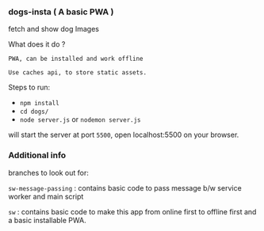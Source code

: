### dogs-insta ( A basic PWA )
fetch and show dog Images

What does it do ?

    PWA, can be installed and work offline

    Use caches api, to store static assets.


Steps to run:
- `npm install`
- `cd dogs/`
- `node server.js` or `nodemon server.js`

will start the server at port `5500`, open localhost:5500 on your browser.

### Additional info

branches to look out for:

`sw-message-passing` : contains basic code to pass message b/w service worker and main script

`sw` : contains basic code to make this app from online first to offline first and a basic installable PWA.
